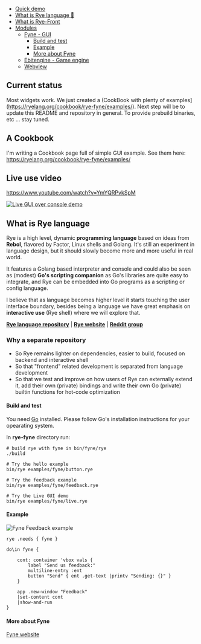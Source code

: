 - [Quick demo](#quick-demo)
- [What is Rye language 🌾](#what-is-rye-language)
- [What is Rye-Front](#what-is-rye-front)
- [Modules](#modules)
  - [Fyne - GUI](#fyne---gui-)
    - [Build and test](#build-and-test)
    - [Example](#example)
    - [More about Fyne](#more-about-fyne)
  - [Ebitengine - Game engine](Ebitengine-game-engine)
  - [Webview](Webview)

## Current status

Most widgets work. We just created a (CookBook with plenty of examples](https://ryelang.org/cookbook/rye-fyne/examples/). Next step will be to update this 
README and repository in general. To provide prebuild binaries, etc ... stay tuned.

## A Cookbook

I'm writing a Cookbook page full of simple GUI example. See them here:
https://ryelang.org/cookbook/rye-fyne/examples/

## Live use video

https://www.youtube.com/watch?v=YmYQRPvkSpM

[![Live GUI over console demo](http://img.youtube.com/vi/YmYQRPvkSpM/0.jpg)](http://www.youtube.com/watch?v=QtK8hUPjo5Y "Video Title")

## What is Rye language

Rye is a high level, dynamic **programming language** based on ideas from **Rebol**, flavored by
Factor, Linux shells and Golang. It's still an experiment in language design, but it should slowly become more and
more useful in real world.

It features a Golang based interpreter and console and could also be seen as (modest) **Go's scripting companion** as
Go's libraries are quite easy to integrate, and Rye can be embedded into Go programs as a scripting or config language.

I believe that as language becomes higher level it starts touching the user interface boundary, besides being a language
we have great emphasis on **interactive use** (Rye shell) where we will explore that.

**[Rye language repository](https://github.com/refaktor/rye)** | **[Rye website](https://ryelang.org/)** | **[Reddit group](https://reddit.com/r/ryelang/)**

### Why a separate repository

 * So Rye remains lighter on dependencies, easier to build, focused on backend and interactive shell
 * So that "frontend" related development is separated from language development
 * So that we test and improve on how users of Rye can externally extend it, add their own (private) bindings and write their own Go (private) builtin functions for hot-code optimization

#### Build and test

You need [Go](https://go.dev/) installed. Please follow Go's installation instructions for your opearating system. 

In **rye-fyne** directory run:

```
# build rye with fyne in bin/fyne/rye
./build

# Try the hello example
bin/rye examples/fyne/button.rye

# Try the feedback example
bin/rye examples/fyne/feedback.rye

# Try the Live GUI demo
bin/rye examples/fyne/live.rye
```

#### Example

![Fyne Feedback example](https://ryelang.org/rye-fyne-2.png)

```
rye .needs { fyne }

do\in fyne {

	cont: container 'vbox vals {
		label "Send us feedback:"
		multiline-entry :ent
		button "Send" { ent .get-text |printv "Sending: {}" }
	}
	
	app .new-window "Feedback"
	|set-content cont
	|show-and-run
}
```

#### More about Fyne

[Fyne website](https://fyne.io)

